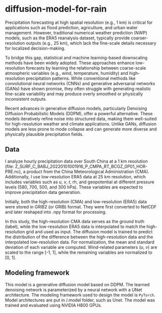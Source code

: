 # diffusion-model-for-rain

Precipitation forecasting at high spatial resolution (e.g., 1 km) is critical for applications such as flood prediction, agriculture, and urban water management. However, traditional numerical weather prediction (NWP) models, such as the ERA5 reanalysis dataset, typically provide coarser-resolution outputs (e.g., 25 km), which lack the fine-scale details necessary for localized decision-making.

To bridge this gap, statistical and machine learning-based downscaling methods have been widely adopted. These approaches enhance low-resolution forecasts by learning the relationship between coarse-scale atmospheric variables (e.g., wind, temperature, humidity) and high-resolution precipitation patterns. While conventional methods like convolutional neural networks (CNNs) and generative adversarial networks (GANs) have shown promise, they often struggle with generating realistic fine-scale variability and may produce overly smoothed or physically inconsistent outputs.

Recent advances in generative diffusion models, particularly Denoising Diffusion Probabilistic Models (DDPM), offer a powerful alternative. These models iteratively refine noise into structured data, making them well-suited for high-resolution weather and climate applications. Unlike GANs, diffusion models are less prone to mode collapse and can generate more diverse and physically plausible precipitation fields.

## Data

I analyze hourly precipitation data over South China at a 1 km resolution (file: Z_SURF_C_BABJ_20220101001916_P_CMPA_RT_BCGZ_0P01_HOR-PRE.nc), a product from the China Meteorological Administration (CMA). Additionally, I use low-resolution ERA5 data at 25 km resolution, which includes variables such as *u*, *v*, *t*, rh, and geopotential at different pressure levels (580, 700, 500, and 300 hPa). These variables are expected to improve precipitation data generation.

Initially, both the high-resolution (CMA) and low-resolution (ERA5) data were stored in GRIB2 (or GRIB) format. They were first converted to NetCDF and later reshaped into .npy format for processing.

In this study, the high-resolution CMA data serves as the ground truth (label), while the low-resolution ERA5 data is interpolated to match the high-resolution grid and used as input. The diffusion model is trained to predict the distribution of the difference between the high-resolution data and the interpolated low-resolution data. For normalization, the mean and standard deviation of each variable are computed. Wind-related parameters (*u*, *v*) are scaled to the range [-1, 1], while the remaining variables are normalized to [0, 1].

## Modeling framework

This model is a generative diffusion model based on DDPM. The learned denoising network
is parameterized by a neural network with a UNet architecture. The modeling
framework used to design the model is `PyTorch`. Model architectures are put in /.model folder, such as Unet. The model was trained and
evaluated using NVIDIA H800 GPUs.
